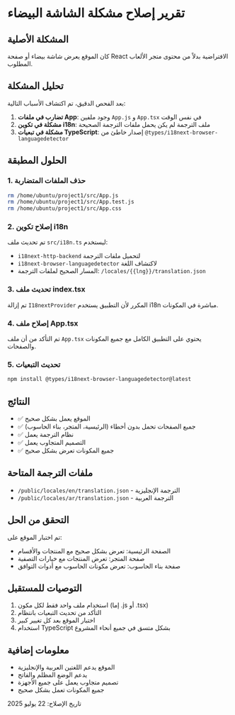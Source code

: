 # تقرير إصلاح مشكلة الشاشة البيضاء

## المشكلة الأصلية
كان الموقع يعرض شاشة بيضاء أو صفحة React الافتراضية بدلاً من محتوى متجر الألعاب المطلوب.

## تحليل المشكلة
بعد الفحص الدقيق، تم اكتشاف الأسباب التالية:

1. **تضارب في ملفات App**: وجود ملفين `App.js` و `App.tsx` في نفس الوقت
2. **مشكلة في تكوين i18n**: ملف الترجمة لم يكن يحمل ملفات الترجمة الصحيحة
3. **مشكلة في تبعيات TypeScript**: إصدار خاطئ من `@types/i18next-browser-languagedetector`

## الحلول المطبقة

### 1. حذف الملفات المتضاربة
```bash
rm /home/ubuntu/project1/src/App.js
rm /home/ubuntu/project1/src/App.test.js
rm /home/ubuntu/project1/src/App.css
```

### 2. إصلاح تكوين i18n
تم تحديث ملف `src/i18n.ts` ليستخدم:
- `i18next-http-backend` لتحميل ملفات الترجمة
- `i18next-browser-languagedetector` لاكتشاف اللغة
- المسار الصحيح لملفات الترجمة: `/locales/{{lng}}/translation.json`

### 3. تحديث ملف index.tsx
تم إزالة `I18nextProvider` المكرر لأن التطبيق يستخدم i18n مباشرة في المكونات.

### 4. إصلاح ملف App.tsx
تم التأكد من أن ملف `App.tsx` يحتوي على التطبيق الكامل مع جميع المكونات والصفحات.

### 5. تحديث التبعيات
```bash
npm install @types/i18next-browser-languagedetector@latest
```

## النتائج
- ✅ الموقع يعمل بشكل صحيح
- ✅ جميع الصفحات تحمل بدون أخطاء (الرئيسية، المتجر، بناء الحاسوب)
- ✅ نظام الترجمة يعمل
- ✅ التصميم المتجاوب يعمل
- ✅ جميع المكونات تعرض بشكل صحيح

## ملفات الترجمة المتاحة
- `/public/locales/en/translation.json` - الترجمة الإنجليزية
- `/public/locales/ar/translation.json` - الترجمة العربية

## التحقق من الحل
تم اختبار الموقع على:
- الصفحة الرئيسية: تعرض بشكل صحيح مع المنتجات والأقسام
- صفحة المتجر: تعرض المنتجات مع خيارات التصفية
- صفحة بناء الحاسوب: تعرض مكونات الحاسوب مع أدوات التوافق

## التوصيات للمستقبل
1. استخدام ملف واحد فقط لكل مكون (إما .js أو .tsx)
2. التأكد من تحديث التبعيات بانتظام
3. اختبار الموقع بعد كل تغيير كبير
4. استخدام TypeScript بشكل متسق في جميع أنحاء المشروع

## معلومات إضافية
- الموقع يدعم اللغتين العربية والإنجليزية
- يدعم الوضع المظلم والفاتح
- تصميم متجاوب يعمل على جميع الأجهزة
- جميع المكونات تعمل بشكل صحيح

تاريخ الإصلاح: 22 يوليو 2025

